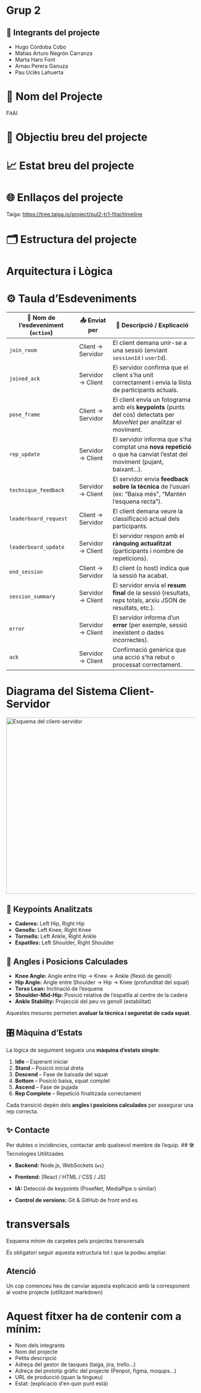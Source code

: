 # Grup 2

## 👥 Integrants del projecte

- Hugo Córdoba Cobo
- Matías Arturo Negrón Carranza
- Marta Haro Font
- Arnau Perera Ganuza
- Pau Uclés Lahuerta

# 🌟 Nom del Projecte
FitAI

# 🎯 Objectiu breu del projecte
# 📈 Estat breu del projecte
# 🌐 Enllaços del projecte
Taiga: https://tree.taiga.io/project/pul2-tr1-fitai/timeline
# 🗂️ Estructura del projecte

# Arquitectura i Lògica 
# ⚙️ Taula d’Esdeveniments

| 🧩 **Nom de l’esdeveniment (`action`)** | 📤 **Enviat per** | 💬 **Descripció / Explicació**                                                                                          |
| --------------------------------------- | ----------------- | ----------------------------------------------------------------------------------------------------------------------- |
| `join_room`                             | Client → Servidor | El client demana unir-se a una sessió (enviant `sessionId` i `userId`).                                                 |
| `joined_ack`                            | Servidor → Client | El servidor confirma que el client s’ha unit correctament i envia la llista de participants actuals.                    |
| `pose_frame`                            | Client → Servidor | El client envia un fotograma amb els **keypoints** (punts del cos) detectats per *MoveNet* per analitzar el moviment.   |
| `rep_update`                            | Servidor → Client | El servidor informa que s’ha comptat una **nova repetició** o que ha canviat l’estat del moviment (pujant, baixant...). |
| `technique_feedback`                    | Servidor → Client | El servidor envia **feedback sobre la tècnica** de l’usuari (ex: “Baixa més”, “Mantén l’esquena recta”).                |
| `leaderboard_request`                   | Client → Servidor | El client demana veure la classificació actual dels participants.                                                       |
| `leaderboard_update`                    | Servidor → Client | El servidor respon amb el **rànquing actualitzat** (participants i nombre de repeticions).                              |
| `end_session`                           | Client → Servidor | El client (o host) indica que la sessió ha acabat.                                                                      |
| `session_summary`                       | Servidor → Client | El servidor envia el **resum final** de la sessió (resultats, reps totals, arxiu JSON de resultats, etc.).              |
| `error`                                 | Servidor → Client | El servidor informa d’un **error** (per exemple, sessió inexistent o dades incorrectes).                                |
| `ack`                                   | Servidor → Client | Confirmació genèrica que una acció s’ha rebut o processat correctament.                                                 |

# Diagrama del Sistema Client-Servidor
<img width="641" height="471" alt="Esquema del client-servidor" src="https://github.com/user-attachments/assets/7573870f-318d-458a-b757-87ac8efd015b" />

## 🔑 Keypoints Analitzats
- **Caderes:** Left Hip, Right Hip  
- **Genolls:** Left Knee, Right Knee  
- **Tormells:** Left Ankle, Right Ankle  
- **Espatlles:** Left Shoulder, Right Shoulder 

## 📐 Angles i Posicions Calculades
- **Knee Angle:** Angle entre Hip → Knee → Ankle (flexió de genoll)  
- **Hip Angle:** Angle entre Shoulder → Hip → Knee (profunditat del squat)  
- **Torso Lean:** Inclinació de l’esquena  
- **Shoulder-Mid-Hip:** Posició relativa de l’espatlla al centre de la cadera  
- **Ankle Stability:** Projecció del peu vs genoll (estabilitat)  

Aquestes mesures permeten **avaluar la tècnica i seguretat de cada squat**.  

## 🎛 Màquina d’Estats
La lògica de seguiment segueix una **màquina d’estats simple**:  

1. **Idle** – Esperant iniciar  
2. **Stand** – Posició inicial dreta  
3. **Descend** – Fase de baixada del squat  
4. **Bottom** – Posició baixa, squat complet  
5. **Ascend** – Fase de pujada  
6. **Rep Complete** – Repetició finalitzada correctament  

Cada transició depèn dels **angles i posicions calculades** per assegurar una rep correcta.

## ✨ Contacte
Per dubtes o incidències, contactar amb qualsevol membre de l’equip.  ## 🛠 Tecnologies Utilitzades

- **Backend:** Node.js, WebSockets (`ws`)  

- **Frontend:** [React / HTML / CSS / JS]  

- **IA:** Detecció de keypoints (PoseNet, MediaPipe o similar)  

- **Control de versions:** Git & GitHub   de front end es 

# transversals
Esquema mínim de carpetes pels projectes transversals

És obligatori seguir aquesta estructura tot i que la podeu ampliar.

## Atenció
Un cop comenceu heu de canviar aquesta explicació amb la corresponent al vostre projecte (utilitzant markdown)

# Aquest fitxer ha de contenir com a mínim:
 * Nom dels integrants
 * Nom del projecte
 * Petita descripció
 * Adreça del gestor de tasques (taiga, jira, trello...)
 * Adreça del prototip gràfic del projecte (Penpot, figma, moqups...)
 * URL de producció (quan la tingueu)
 * Estat: (explicació d'en quin punt està)

